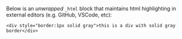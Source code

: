 Below is an _unwrapped_ `_html` block that maintains html highlighting in external editors (e.g. GitHub, VSCode, etc):
```html:_html
<div style="border:1px solid gray">this is a div with solid gray border</div>
```